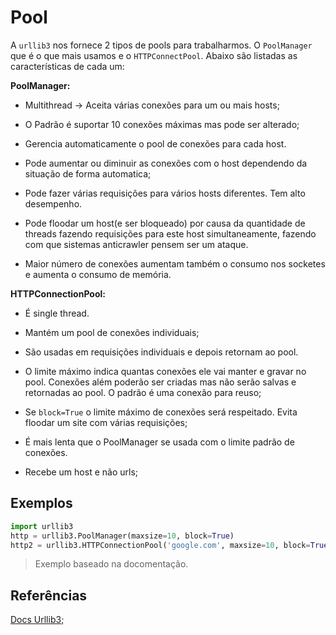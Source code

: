 # Pool
  
A `urllib3` nos fornece 2 tipos de pools para trabalharmos. O `PoolManager` que é o que mais usamos e o `HTTPConnectPool`. Abaixo são listadas as características de cada um:  

**PoolManager:**  

- Multithread -> Aceita várias conexões para um ou mais hosts;  

- O Padrão é suportar 10 conexões máximas mas pode ser alterado;  
- Gerencia automaticamente o pool de conexões para cada host.  

- Pode aumentar ou diminuir as conexões com o host dependendo da situação de forma automatica;  

- Pode fazer várias requisições para vários hosts diferentes. Tem alto desempenho.  

- Pode floodar um host(e ser bloqueado) por causa da quantidade de threads fazendo requisições para este host simultaneamente, fazendo com que sistemas anticrawler pensem ser um ataque.  

- Maior número de conexões aumentam também o consumo nos socketes e aumenta o consumo de memória.  


**HTTPConnectionPool:**  

- É single thread.  

- Mantém um pool de conexões individuais;  

- São usadas em requisições individuais e depois retornam ao pool.  

- O limite máximo indica quantas conexões ele vai manter e gravar no pool. Conexões além poderão ser criadas mas não serão salvas e retornadas ao pool. O padrão é uma conexão para reuso;
  
- Se `block=True` o limite máximo de conexões será respeitado. Evita floodar um site com várias requisições;  

- É mais lenta que o PoolManager se usada com o limite padrão de conexões.  

- Recebe um host e não urls;  

## Exemplos
  
```py
import urllib3
http = urllib3.PoolManager(maxsize=10, block=True)
http2 = urllib3.HTTPConnectionPool('google.com', maxsize=10, block=True)
```  

> Exemplo baseado na docomentação.


## Referências
  
[Docs Urllib3](http://urllib3.readthedocs.io/en/latest/advanced-usage.html);  